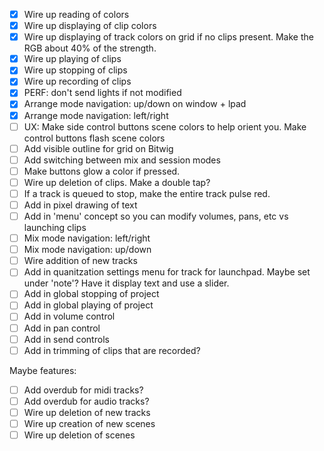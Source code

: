 - [x] Wire up reading of colors
- [x] Wire up displaying of clip colors
- [x] Wire up displaying of track colors on grid if no clips present. Make the RGB about 40% of the strength.
- [x] Wire up playing of clips
- [x] Wire up stopping of clips
- [x] Wire up recording of clips
- [x] PERF: don't send lights if not modified
- [x] Arrange mode navigation: up/down on window + lpad
- [x] Arrange mode navigation: left/right
- [ ] UX: Make side control buttons scene colors to help orient you. Make control buttons flash scene colors
- [ ] Add visible outline for grid on Bitwig
- [ ] Add switching between mix and session modes
- [ ] Make buttons glow a color if pressed.
- [ ] Wire up deletion of clips. Make a double tap?
- [ ] If a track is queued to stop, make the entire track pulse red.
- [ ] Add in pixel drawing of text
- [ ] Add in 'menu' concept so you can modify volumes, pans, etc vs launching clips
- [ ] Mix mode navigation: left/right
- [ ] Mix mode navigation: up/down
- [ ] Wire addition of new tracks
- [ ] Add in quanitzation settings menu for track for launchpad. Maybe set under 'note'? Have it display text and use a slider.
- [ ] Add in global stopping of project
- [ ] Add in global playing of project
- [ ] Add in volume control
- [ ] Add in pan control
- [ ] Add in send controls
- [ ] Add in trimming of clips that are recorded?

Maybe features:

- [ ] Add overdub for midi tracks?
- [ ] Add overdub for audio tracks?
- [ ] Wire up deletion of new tracks
- [ ] Wire up creation of new scenes
- [ ] Wire up deletion of scenes
